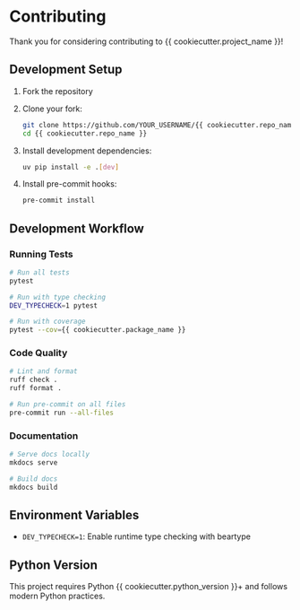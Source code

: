 # Contributing

Thank you for considering contributing to {{ cookiecutter.project_name }}!

## Development Setup

1. Fork the repository
2. Clone your fork:
   ```bash
   git clone https://github.com/YOUR_USERNAME/{{ cookiecutter.repo_name }}.git
   cd {{ cookiecutter.repo_name }}
   ```

3. Install development dependencies:
   ```bash
   uv pip install -e .[dev]
   ```

4. Install pre-commit hooks:
   ```bash
   pre-commit install
   ```

## Development Workflow

### Running Tests

```bash
# Run all tests
pytest

# Run with type checking
DEV_TYPECHECK=1 pytest

# Run with coverage
pytest --cov={{ cookiecutter.package_name }}
```

### Code Quality

```bash
# Lint and format
ruff check .
ruff format .

# Run pre-commit on all files
pre-commit run --all-files
```

### Documentation

```bash
# Serve docs locally
mkdocs serve

# Build docs
mkdocs build
```

## Environment Variables

- `DEV_TYPECHECK=1`: Enable runtime type checking with beartype

## Python Version

This project requires Python {{ cookiecutter.python_version }}+ and follows modern Python practices.
